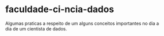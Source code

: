 # faculdade-ci-ncia-dados
Algumas praticas a respeito de um alguns conceitos importantes no dia a dia de um cientista de dados.
